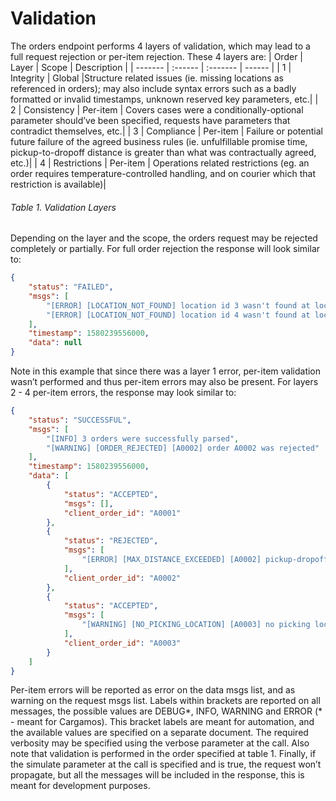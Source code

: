# Validation

The orders endpoint performs 4 layers of validation, which may lead to a full request rejection or per-item rejection. These 4 layers are:
| Order | Layer | Scope | Description |
| ------- | :------ | :------- | ------ |
| 1 | Integrity | Global |Structure related issues (ie. missing locations as referenced in orders); may also include syntax errors such as a badly formatted or invalid timestamps, unknown reserved key parameters, etc.|
| 2 | Consistency | Per-item | Covers cases were a conditionally-optional parameter should’ve been specified, requests have parameters that contradict themselves, etc.|
| 3 | Compliance | Per-item | Failure or potential future failure of the agreed business rules (ie. unfulfillable promise time, pickup-to-dropoff distance is greater than what was contractually agreed, etc.)|
| 4 | Restrictions | Per-item | Operations related restrictions (eg. an order requires temperature-controlled handling, and on courier which that restriction is available)|
###### Table 1. Validation Layers

Depending on the layer and the scope, the orders request may be rejected completely or partially. For full order rejection the response will look similar to:
```json
{
	"status": "FAILED",
	"msgs": [
		"[ERROR] [LOCATION_NOT_FOUND] location id 3 wasn't found at locations",
		"[ERROR] [LOCATION_NOT_FOUND] location id 4 wasn't found at locations"
	],
	"timestamp": 1580239556000,
	"data": null
}
```
Note in this example that since there was a layer 1 error, per-item validation wasn’t performed and thus per-item errors may also be present. For layers 2 - 4 per-item errors, the response may look similar to:
```json
{
	"status": "SUCCESSFUL",
	"msgs": [
		"[INFO] 3 orders were successfully parsed",
		"[WARNING] [ORDER_REJECTED] [A0002] order A0002 was rejected"
	],
	"timestamp": 1580239556000,
	"data": [
		{
			"status": "ACCEPTED",
			"msgs": [],
			"client_order_id": "A0001"
		},
		{
			"status": "REJECTED",
			"msgs": [
				"[ERROR] [MAX_DISTANCE_EXCEEDED] [A0002] pickup-dropoff distance is greater than 5000m"
			],
			"client_order_id": "A0002"
		},
		{
			"status": "ACCEPTED",
			"msgs": [
				"[WARNING] [NO_PICKING_LOCATION] [A0003] no picking location specified"
			],
			"client_order_id": "A0003"
		}
	]
}
```

  

Per-item errors will be reported as error on the data msgs list, and as warning on the request msgs list. Labels within brackets are reported on all messages, the possible values are DEBUG*, INFO, WARNING and ERROR (* - meant for Cargamos). This bracket labels are meant for automation, and the available values are specified on a separate document. The required verbosity may be specified using the verbose parameter at the call. Also note that validation is performed in the order specified at table 1. Finally, if the simulate parameter at the call is specified and is true, the request won’t propagate, but all the messages will be included in the response, this is meant for development purposes.

